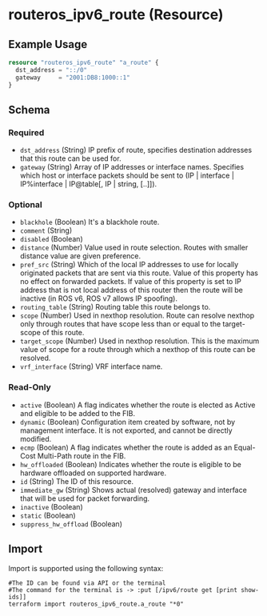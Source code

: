 # routeros_ipv6_route (Resource)


## Example Usage
```terraform
resource "routeros_ipv6_route" "a_route" {
  dst_address = "::/0"
  gateway     = "2001:DB8:1000::1"
}
```

<!-- schema generated by tfplugindocs -->
## Schema

### Required

- `dst_address` (String) IP prefix of route, specifies destination addresses that this route can be used for.
- `gateway` (String) Array of IP addresses or interface names. Specifies which host or interface packets should be sent to (IP | interface | IP%interface | IP@table[, IP | string, [..]]).

### Optional

- `blackhole` (Boolean) It's a blackhole route.
- `comment` (String)
- `disabled` (Boolean)
- `distance` (Number) Value used in route selection. Routes with smaller distance value are given preference.
- `pref_src` (String) Which of the local IP addresses to use for locally originated packets that are sent via this route. Value of this property has no effect on forwarded packets. If value of this property is set to IP address that is not local address of this router then the route will be inactive (in ROS v6, ROS v7 allows IP spoofing).
- `routing_table` (String) Routing table this route belongs to.
- `scope` (Number) Used in nexthop resolution. Route can resolve nexthop only through routes that have scope less than or equal to the target-scope of this route.
- `target_scope` (Number) Used in nexthop resolution. This is the maximum value of scope for a route through which a nexthop of this route can be resolved.
- `vrf_interface` (String) VRF interface name.

### Read-Only

- `active` (Boolean) A flag indicates whether the route is elected as Active and eligible to be added to the FIB.
- `dynamic` (Boolean) Configuration item created by software, not by management interface. It is not exported, and cannot be directly modified.
- `ecmp` (Boolean) A flag indicates whether the route is added as an Equal-Cost Multi-Path route in the FIB.
- `hw_offloaded` (Boolean) Indicates whether the route is eligible to be hardware offloaded on supported hardware.
- `id` (String) The ID of this resource.
- `immediate_gw` (String) Shows actual (resolved) gateway and interface that will be used for packet forwarding.
- `inactive` (Boolean)
- `static` (Boolean)
- `suppress_hw_offload` (Boolean)

## Import
Import is supported using the following syntax:
```shell
#The ID can be found via API or the terminal
#The command for the terminal is -> :put [/ipv6/route get [print show-ids]]
terraform import routeros_ipv6_route.a_route "*0"
```
